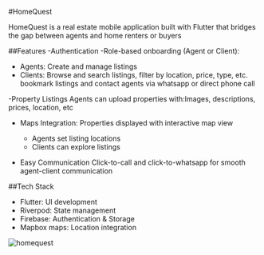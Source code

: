 #HomeQuest

HomeQuest is a real estate mobile application built with Flutter that bridges the gap between agents and home renters or buyers

##Features
-Authentication
-Role-based onboarding (Agent or Client):
  - Agents: Create and manage listings
  - Clients: Browse and search listings, filter by location, price, type, etc. bookmark listings and contact agents via whatsapp or direct phone call

-Property Listings
Agents can upload properties with:Images, descriptions, prices, location, etc

- Maps Integration: 
  Properties displayed with interactive map view
  - Agents set listing locations
  - Clients can explore listings

- Easy Communication
Click-to-call and click-to-whatsapp for smooth agent-client communication

##Tech Stack
- Flutter: UI development
- Riverpod: State management
- Firebase: Authentication & Storage
- Mapbox maps: Location integration

![homequest](https://github.com/user-attachments/assets/cfce82b7-fb67-4541-a19e-20ff0d0d591a)
